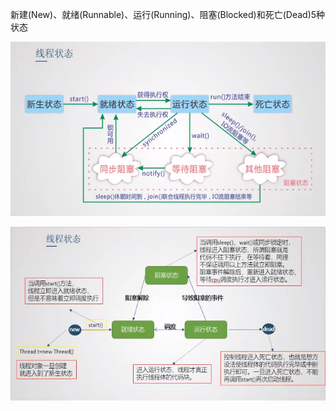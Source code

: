 新建(New)、就绪(Runnable)、运行(Running)、阻塞(Blocked)和死亡(Dead)5种状态

![1571365582010](assets/1571365582010.png)

![1571365712563](assets/1571365712563.png)